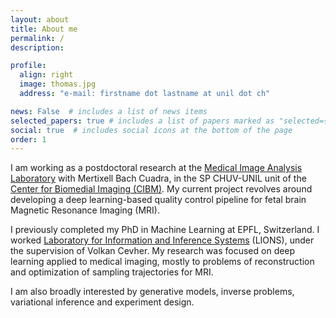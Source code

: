 ```yaml
---
layout: about
title: About me 
permalink: /
description:  

profile:
  align: right
  image: thomas.jpg
  address: "e-mail: firstname dot lastname at unil dot ch"

news: False  # includes a list of news items
selected_papers: true # includes a list of papers marked as "selected={true}"
social: true  # includes social icons at the bottom of the page
order: 1
---
```


I am working as a postdoctoral research at the [Medical Image Analysis Laboratory](https://wp.unil.ch/mial/) with Mertixell Bach Cuadra, in the SP CHUV-UNIL unit of the [Center for Biomedial Imaging (CIBM)](https://cibm.ch/). My current project revolves around developing a deep learning-based quality control pipeline for fetal brain Magnetic Resonance Imaging (MRI). 

I previously completed my PhD in Machine Learning at EPFL, Switzerland. I worked [Laboratory for Information and Inference Systems](https://www.epfl.ch/labs/lions/) (LIONS), under the supervision of Volkan Cevher. My research was focused on deep learning applied to medical imaging, mostly to problems of reconstruction and optimization of sampling trajectories for MRI. 

I am also broadly interested by generative models, inverse problems, variational inference and experiment design. 

